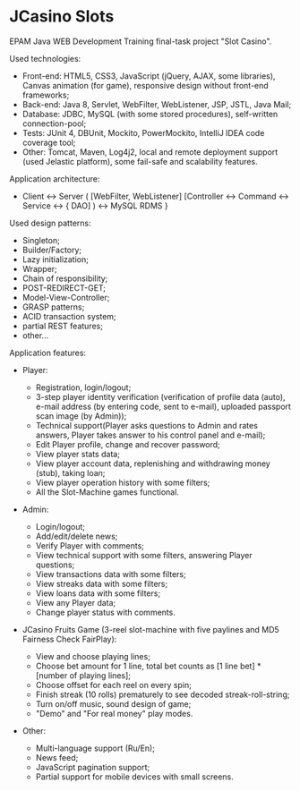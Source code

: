 # JCasino Slots
EPAM Java WEB Development Training final-task project "Slot Casino".

Used technologies:

  - Front-end: HTML5, CSS3, JavaScript (jQuery, AJAX, some libraries), Canvas animation (for game), responsive design without front-end frameworks;
  - Back-end: Java 8, Servlet, WebFilter, WebListener, JSP, JSTL, Java Mail;
  - Database: JDBC, MySQL (with some stored procedures), self-written connection-pool;
  - Tests: JUnit 4, DBUnit, Mockito, PowerMockito, IntelliJ IDEA code coverage tool;
  - Other: Tomcat, Maven, Log4j2, local and remote deployment support (used Jelastic platform), some fail-safe and scalability features.
    
Application architecture:

  - Client <-> Server ( [WebFilter, WebListener] [Controller <-> Command <-> Service <-> { DAO] ) <-> MySQL RDMS }
  
Used design patterns:

  - Singleton;
  - Builder/Factory;
  - Lazy initialization;
  - Wrapper;
  - Chain of responsibility;
  - POST-REDIRECT-GET;
  - Model-View-Controller;
  - GRASP patterns;
  - ACID transaction system;
  - partial REST features;
  - other...
  
Application features:

  - Player:
    - Registration, login/logout;
    - 3-step player identity verification (verification of profile data (auto), e-mail address (by entering code, sent to
      e-mail), uploaded passport scan image (by Admin));
    - Technical support(Player asks questions to Admin and rates answers, Player takes answer to his control panel and 
      e-mail);
    - Edit Player profile, change and recover password;
    - View player stats data;
    - View player account data, replenishing and withdrawing money (stub), taking loan;
    - View player operation history with some filters;
    - All the Slot-Machine games functional.
    
  - Admin:
    - Login/logout;
    - Add/edit/delete news;
    - Verify Player with comments;
    - View technical support with some filters, answering Player questions;
    - View transactions data with some filters;
    - View streaks data with some filters;
    - View loans data with some filters;
    - View any Player data;
    - Change player status with comments.
    
  - JCasino Fruits Game (3-reel slot-machine with five paylines and MD5 Fairness Check FairPlay):
    - View and choose playing lines;
    - Choose bet amount for 1 line, total bet counts as [1 line bet] * [number of playing lines];
    - Choose offset for each reel on every spin;
    - Finish streak (10 rolls) prematurely to see decoded streak-roll-string;
    - Turn on/off music, sound design of game;
    - "Demo" and "For real money" play modes.
    
  - Other:
    - Multi-language support (Ru/En);
    - News feed;
    - JavaScript pagination support;
    - Partial support for mobile devices with small screens.